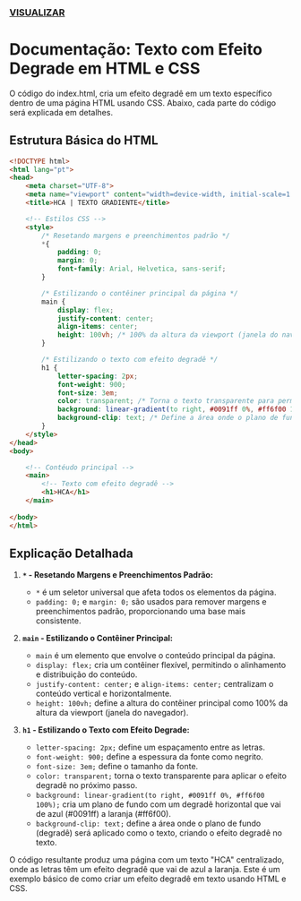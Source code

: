 ### [VISUALIZAR](https://hcadeveloper.github.io/Texto-Gradiente/)

# Documentação: Texto com Efeito Degrade em HTML e CSS

O código do index.html, cria um efeito degradê em um texto específico dentro de uma página HTML usando CSS. Abaixo, cada parte do código será explicada em detalhes.

## Estrutura Básica do HTML

```html
<!DOCTYPE html>
<html lang="pt">
<head>
    <meta charset="UTF-8">
    <meta name="viewport" content="width=device-width, initial-scale=1.0">
    <title>HCA | TEXTO GRADIENTE</title>

    <!-- Estilos CSS -->
    <style>
        /* Resetando margens e preenchimentos padrão */
        *{
            padding: 0;
            margin: 0;
            font-family: Arial, Helvetica, sans-serif;
        }

        /* Estilizando o contêiner principal da página */
        main {
            display: flex;
            justify-content: center;
            align-items: center;
            height: 100vh; /* 100% da altura da viewport (janela do navegador) */
        }

        /* Estilizando o texto com efeito degradê */
        h1 {
            letter-spacing: 2px;
            font-weight: 900;
            font-size: 3em;
            color: transparent; /* Torna o texto transparente para permitir o efeito degradê */
            background: linear-gradient(to right, #0091ff 0%, #ff6f00 100%);
            background-clip: text; /* Define a área onde o plano de fundo (degradê) será aplicado como o texto */
        }
    </style>
</head>
<body>

    <!-- Contéudo principal -->
    <main>
        <!-- Texto com efeito degradê -->
        <h1>HCA</h1>
    </main>
    
</body>
</html>
```

## Explicação Detalhada

1. **`*` - Resetando Margens e Preenchimentos Padrão:**
   - `*` é um seletor universal que afeta todos os elementos da página.
   - `padding: 0;` e `margin: 0;` são usados para remover margens e preenchimentos padrão, proporcionando uma base mais consistente.

2. **`main` - Estilizando o Contêiner Principal:**
   - `main` é um elemento que envolve o conteúdo principal da página.
   - `display: flex;` cria um contêiner flexível, permitindo o alinhamento e distribuição do conteúdo.
   - `justify-content: center;` e `align-items: center;` centralizam o conteúdo vertical e horizontalmente.
   - `height: 100vh;` define a altura do contêiner principal como 100% da altura da viewport (janela do navegador).

3. **`h1` - Estilizando o Texto com Efeito Degrade:**
   - `letter-spacing: 2px;` define um espaçamento entre as letras.
   - `font-weight: 900;` define a espessura da fonte como negrito.
   - `font-size: 3em;` define o tamanho da fonte.
   - `color: transparent;` torna o texto transparente para aplicar o efeito degradê no próximo passo.
   - `background: linear-gradient(to right, #0091ff 0%, #ff6f00 100%);` cria um plano de fundo com um degradê horizontal que vai de azul (#0091ff) a laranja (#ff6f00).
   - `background-clip: text;` define a área onde o plano de fundo (degradê) será aplicado como o texto, criando o efeito degradê no texto.

O código resultante produz uma página com um texto "HCA" centralizado, onde as letras têm um efeito degradê que vai de azul a laranja. Este é um exemplo básico de como criar um efeito degradê em texto usando HTML e CSS.
